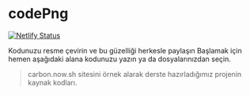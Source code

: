 # codePng
[![Netlify Status](https://api.netlify.com/api/v1/badges/ed84db2a-3051-4f27-a787-be60317f496b/deploy-status)](https://app.netlify.com/sites/kind-knuth-ebf0f5/deploys)

Kodunuzu resme çevirin ve bu güzelliği herkesle paylaşın
Başlamak için hemen aşağıdaki alana kodunuzu yazın ya da dosyalarınızdan seçin.
> carbon.now.sh sitesini örnek alarak derste hazırladığımız projenin kaynak kodları.
